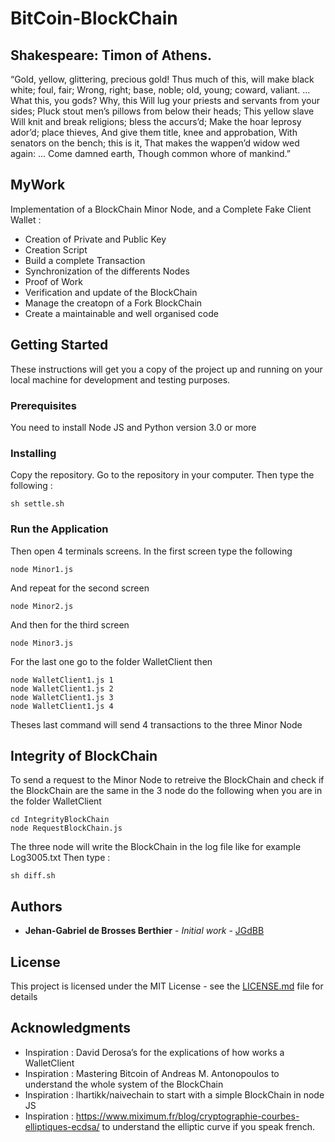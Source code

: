 # BitCoin-BlockChain

## Shakespeare: Timon of Athens.

“Gold, yellow, glittering, precious gold! 
Thus much of this, will make black white; foul, fair; 
Wrong, right; base, noble; old, young; coward, valiant. 
... What this, you gods? Why, this 
Will lug your priests and servants from your sides; 
Pluck stout men’s pillows from below their heads; 
This yellow slave 
Will knit and break religions; bless the accurs’d; 
Make the hoar leprosy ador’d; place thieves, 
And give them title, knee and approbation, 
With senators on the bench; this is it, 
That makes the wappen’d widow wed again: 
... Come damned earth, 
Though common whore of mankind.”

## MyWork

Implementation of a BlockChain Minor Node, and a Complete Fake Client Wallet :
- Creation of Private and Public Key
- Creation Script
- Build a complete Transaction
- Synchronization of the differents Nodes
- Proof of Work
- Verification and update of the BlockChain
- Manage the creatopn of a Fork BlockChain
- Create a maintainable and well organised code

## Getting Started

These instructions will get you a copy of the project up and running on your local machine for development and testing purposes.

### Prerequisites

You need to install Node JS and Python version 3.0 or more

### Installing

Copy the repository. Go to the repository in your computer. Then type the following :

```
sh settle.sh
```

### Run the Application

Then open 4 terminals screens. 
In the first screen type the following 

```
node Minor1.js
```

And repeat for the second screen 

```
node Minor2.js
```

And then for the third screen 

```
node Minor3.js
```

For the last one go to the folder WalletClient then  

```
node WalletClient1.js 1
node WalletClient1.js 2
node WalletClient1.js 3
node WalletClient1.js 4
```

Theses last command will send 4 transactions to the three Minor Node

## Integrity of BlockChain

To send a request to the Minor Node to retreive the BlockChain
and check if the BlockChain are the same in the 3 node do the following
when you are in the folder WalletClient

```
cd IntegrityBlockChain
node RequestBlockChain.js
```

The three node will write the BlockChain in the log file like
for example Log3005.txt
Then type :

```
sh diff.sh
```

## Authors

* **Jehan-Gabriel de Brosses Berthier** - *Initial work* - [JGdBB](https://github.com/JGdBB)

## License

This project is licensed under the MIT License - see the [LICENSE.md](LICENSE.md) file for details

## Acknowledgments

* Inspiration : David Derosa’s for the explications of how works a WalletClient
* Inspiration : Mastering Bitcoin of Andreas M. Antonopoulos to understand the whole
				system of the BlockChain
* Inspiration : lhartikk/naivechain to start with a simple BlockChain in node JS
* Inspiration : https://www.miximum.fr/blog/cryptographie-courbes-elliptiques-ecdsa/
				to understand the elliptic curve if you speak french.
